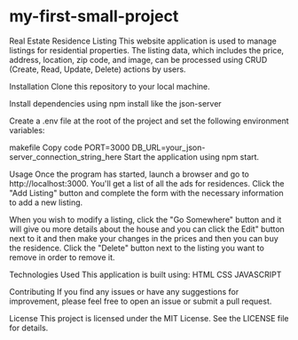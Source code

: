 # my-first-small-project
Real Estate Residence Listing
This website application is used to manage listings for residential properties. The listing data, which includes the price, address, location, zip code, and image, can be processed using CRUD (Create, Read, Update, Delete) actions by users.

Installation
Clone this repository to your local machine.

Install dependencies using npm install like the json-server

Create a .env file at the root of the project and set the following environment variables:

makefile
Copy code
PORT=3000
DB_URL=your_json-server_connection_string_here
Start the application using npm start.

Usage
Once the program has started, launch a browser and go to http://localhost:3000.
You'll get a list of all the ads for residences.
Click the "Add Listing" button and complete the form with the necessary information to add a new listing.

When you wish to modify a listing, click the "Go Somewhere" button and it will give ou more details about the house and you can click the Edit" button next to it and then make your changes in the prices and then you can buy the residence.
Click the "Delete" button next to the listing you want to remove in order to remove it.

Technologies Used
This application is built using:
HTML
CSS
JAVASCRIPT

Contributing
If you find any issues or have any suggestions for improvement, please feel free to open an issue or submit a pull request.

License
This project is licensed under the MIT License. See the LICENSE file for details.



